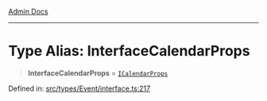 [Admin Docs](/)

***

# Type Alias: InterfaceCalendarProps

> **InterfaceCalendarProps** = [`ICalendarProps`](../interfaces/ICalendarProps.md)

Defined in: [src/types/Event/interface.ts:217](https://github.com/PalisadoesFoundation/talawa-admin/blob/main/src/types/Event/interface.ts#L217)
